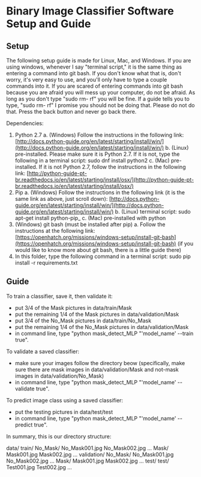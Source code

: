# Binary Image Classifier Software Setup and Guide

## Setup

The following setup guide is made for Linux, Mac, and Windows. If you are using windows, whenever I say &quot;terminal script,&quot; it is the same thing as entering a command into git bash. If you don&#39;t know what that is, don&#39;t worry, it&#39;s very easy to use, and you&#39;ll only have to type a couple commands into it. If you are scared of entering commands into git bash because you are afraid you will mess up your computer, do not be afraid. As long as you don&#39;t type &quot;sudo rm- rf&quot; you will be fine. If a guide tells you to type, &quot;sudo rm- rf&quot; I promise you should not be doing that. Please do not do that. Press the back button and never go back there.

Dependencies:

1. Python 2.7
  a. (Windows) Follow the instructions in the following link: [http://docs.python-guide.org/en/latest/starting/install/win/](http://docs.python-guide.org/en/latest/starting/install/win/)
  b. (Linux) pre-installed. Please make sure it is Python 2.7. If it is not, type the following in a terminal script: sudo dnf install python2
  c. (Mac) pre-installed. If it is not Python 2.7, follow the instructions in the following link:
  [http://python-guide-pt-br.readthedocs.io/en/latest/starting/install/osx/](http://python-guide-pt-br.readthedocs.io/en/latest/starting/install/osx/)
2. Pip
  a. (Windows) Follow the instructions in the following link (it is the same link as above, just scroll down): [http://docs.python-guide.org/en/latest/starting/install/win/](http://docs.python-guide.org/en/latest/starting/install/win/)
  b. (Linux) terminal script: sudo apt-get install python-pip_
  c. (Mac) pre-installed with python
3. (Windows) git bash (must be installed after pip)
  a. Follow the instructions at the following link: [https://openhatch.org/missions/windows-setup/install-git-bash](https://openhatch.org/missions/windows-setup/install-git-bash) (if you would like to know more about git bash, there is a little guide there)
4. In this folder, type the following command in a terminal script: sudo pip install -r requirements.txt

## Guide

To train a classifier, save it, then validate it:
- put 3/4 of the Mask pictures in data/train/Mask
- put the remaining 1/4 of the Mask pictures in data/validation/Mask
- put 3/4 of the No_Mask pictures in data/train/No_Mask
- put the remaining 1/4 of the No_Mask pictures in data/validation/Mask
- in command line, type "python mask_detect_MLP "'model_name' --train true".

To validate a saved classifier:
- make sure your images follow the directory beow (specifically, make sure
  there are mask images in data/validation/Mask and not-mask images in
  data/validation/No_Mask)
- in command line, type "python mask_detect_MLP "'model_name' --validate true".

To predict image class using a saved classifier:
- put the testing pictures in data/test/test
- in command line, type "python mask_detect_MLP "'model_name' --predict true".

In summary, this is our directory structure:

data/
    train/
        No_Mask/
            No_Mask001.jpg
            No_Mask002.jpg
            ...
        Mask/
            Mask001.jpg
            Mask002.jpg
            ...
    validation/
        No_Mask/
            No_Mask001.jpg
            No_Mask002.jpg
            ...
        Mask/
            Mask001.jpg
            Mask002.jpg
            ...
    test/
        test/
            Test001.jpg
            Test002.jpg
            ...
